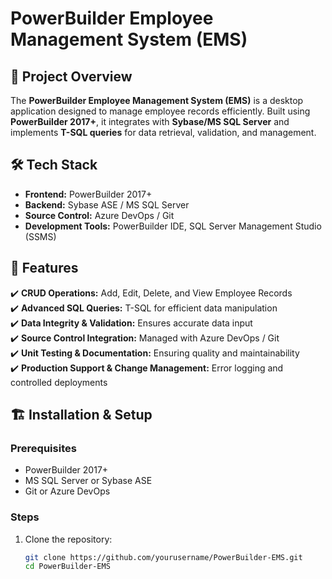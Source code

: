 # PowerBuilder Employee Management System (EMS)  

## 📌 Project Overview  
The **PowerBuilder Employee Management System (EMS)** is a desktop application designed to manage employee records efficiently. Built using **PowerBuilder 2017+**, it integrates with **Sybase/MS SQL Server** and implements **T-SQL queries** for data retrieval, validation, and management.  

## 🛠️ Tech Stack  
- **Frontend:** PowerBuilder 2017+  
- **Backend:** Sybase ASE / MS SQL Server  
- **Source Control:** Azure DevOps / Git  
- **Development Tools:** PowerBuilder IDE, SQL Server Management Studio (SSMS)  

## 🚀 Features  
✔️ **CRUD Operations:** Add, Edit, Delete, and View Employee Records  
✔️ **Advanced SQL Queries:** T-SQL for efficient data manipulation  
✔️ **Data Integrity & Validation:** Ensures accurate data input  
✔️ **Source Control Integration:** Managed with Azure DevOps / Git  
✔️ **Unit Testing & Documentation:** Ensuring quality and maintainability  
✔️ **Production Support & Change Management:** Error logging and controlled deployments  

## 🏗️ Installation & Setup  
### Prerequisites  
- PowerBuilder 2017+  
- MS SQL Server or Sybase ASE  
- Git or Azure DevOps  

### Steps  
1. Clone the repository:  
   ```sh
   git clone https://github.com/yourusername/PowerBuilder-EMS.git
   cd PowerBuilder-EMS
